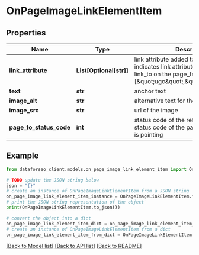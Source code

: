 # OnPageImageLinkElementItem


## Properties

Name | Type | Description | Notes
------------ | ------------- | ------------- | -------------
**link_attribute** | **List[Optional[str]]** | link attribute added to external link indicates link attributes added to the link_to on the page_from example: [\&quot;ugc\&quot;,\&quot;noopener\&quot;] | [optional] 
**text** | **str** | anchor text | [optional] 
**image_alt** | **str** | alternative text for the image | [optional] 
**image_src** | **str** | url of the image | [optional] 
**page_to_status_code** | **int** | status code of the referenced page status code of the page to which the link is pointing | [optional] 

## Example

```python
from dataforseo_client.models.on_page_image_link_element_item import OnPageImageLinkElementItem

# TODO update the JSON string below
json = "{}"
# create an instance of OnPageImageLinkElementItem from a JSON string
on_page_image_link_element_item_instance = OnPageImageLinkElementItem.from_json(json)
# print the JSON string representation of the object
print(OnPageImageLinkElementItem.to_json())

# convert the object into a dict
on_page_image_link_element_item_dict = on_page_image_link_element_item_instance.to_dict()
# create an instance of OnPageImageLinkElementItem from a dict
on_page_image_link_element_item_from_dict = OnPageImageLinkElementItem.from_dict(on_page_image_link_element_item_dict)
```
[[Back to Model list]](../README.md#documentation-for-models) [[Back to API list]](../README.md#documentation-for-api-endpoints) [[Back to README]](../README.md)


